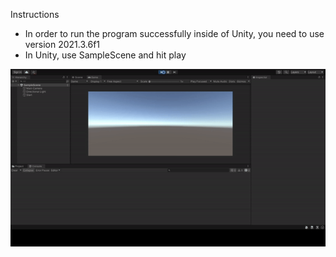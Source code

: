 Instructions 
- In order to run the program successfully inside of Unity, you need to use version 2021.3.6f1
- In Unity, use SampleScene and hit play

![](https://github.com/tigerswh/3D-game-of-life/blob/main/game%20life%20gif.gif)
